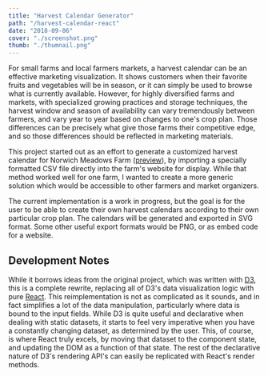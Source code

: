 ```yaml
---
title: "Harvest Calendar Generator"
path: "/harvest-calendar-react"
date: "2018-09-06"
cover: "./screenshot.png"
thumb: "./thumnail.png"
---
```


For small farms and local farmers markets, a harvest calendar can be an effective marketing visualization. It shows customers when their favorite fruits and vegetables will be in season, or it can simply be used to browse what is currently available. However, for highly diversified farms and markets, with specialized growing practices and storage techniques, the harvest window and season of availability can vary tremendously between farmers, and vary year to year based on changes to one's crop plan. Those differences can be precisely what give those farms their competitive edge, and so those differences should be reflected in marketing materials.

This project started out as an effort to generate a customized harvest calendar for Norwich Meadows Farm ([preview](https://jgaehring.com/harvest-calendar)), by importing a specially formatted CSV file directly into the farm's website for display. While that method worked well for one farm, I wanted to create a more generic solution which would be accessible to other farmers and market organizers.

The current implementation is a work in progress, but the goal is for the user to be able to create their own harvest calendars according to their own particular crop plan. The calendars will be generated and exported in SVG format. Some other useful export formats would be PNG, or as embed code for a website.

## Development Notes
While it borrows ideas from the original project, which was written with [D3](https://d3js.org/), this is a complete rewrite, replacing all of D3's data visualization logic with pure [React](https://reactjs.org/). This reimplementation is not as complicated as it sounds, and in fact simplifies a lot of the data manipulation, particularly where data is bound to the input fields. While D3 is quite useful and declarative when dealing with static datasets, it starts to feel very imperative when you have a constantly changing dataset, as determined by the user. This, of course, is where React truly excels, by moving that dataset to the component state, and updating the DOM as a function of that state. The rest of the declarative nature of D3's rendering API's can easily be replicated with React's render methods.